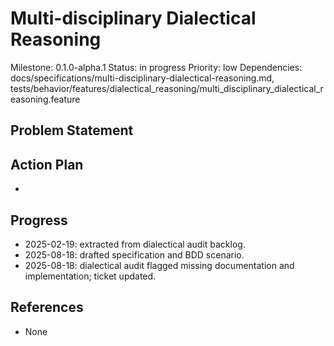 # Multi-disciplinary Dialectical Reasoning
Milestone: 0.1.0-alpha.1
Status: in progress
Priority: low
Dependencies: docs/specifications/multi-disciplinary-dialectical-reasoning.md, tests/behavior/features/dialectical_reasoning/multi_disciplinary_dialectical_reasoning.feature

## Problem Statement
<description>


## Action Plan
- <tasks>

## Progress
- 2025-02-19: extracted from dialectical audit backlog.
- 2025-08-18: drafted specification and BDD scenario.
- 2025-08-18: dialectical audit flagged missing documentation and implementation; ticket updated.

## References
- None
